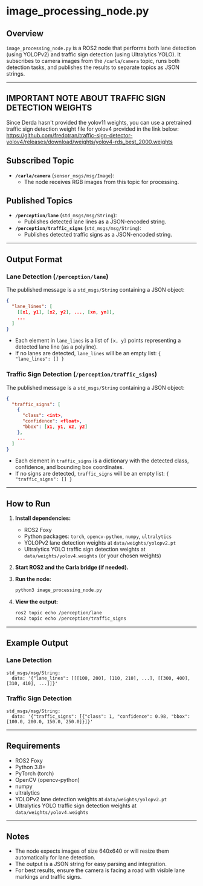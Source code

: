 # image_processing_node.py

## Overview
`image_processing_node.py` is a ROS2 node that performs both lane detection (using YOLOPv2) and traffic sign detection (using Ultralytics YOLO). It subscribes to camera images from the `/carla/camera` topic, runs both detection tasks, and publishes the results to separate topics as JSON strings.

---

## IMPORTANT NOTE ABOUT TRAFFIC SIGN DETECTION WEIGHTS
Since Derda hasn't provided the yolov11 weights, you can use a pretrained traffic sign detection weight file for yolov4 provided in the link below:
https://github.com/fredotran/traffic-sign-detector-yolov4/releases/download/weights/yolov4-rds_best_2000.weights

## Subscribed Topic
- **`/carla/camera`** (`sensor_msgs/msg/Image`):
  - The node receives RGB images from this topic for processing.

## Published Topics
- **`/perception/lane`** (`std_msgs/msg/String`):
  - Publishes detected lane lines as a JSON-encoded string.
- **`/perception/traffic_signs`** (`std_msgs/msg/String`):
  - Publishes detected traffic signs as a JSON-encoded string.

---

## Output Format
### Lane Detection (`/perception/lane`)
The published message is a `std_msgs/String` containing a JSON object:
```json
{
  "lane_lines": [
    [[x1, y1], [x2, y2], ..., [xn, yn]],
    ...
  ]
}
```
- Each element in `lane_lines` is a list of `[x, y]` points representing a detected lane line (as a polyline).
- If no lanes are detected, `lane_lines` will be an empty list: `{ "lane_lines": [] }`

### Traffic Sign Detection (`/perception/traffic_signs`)
The published message is a `std_msgs/String` containing a JSON object:
```json
{
  "traffic_signs": [
    {
      "class": <int>,
      "confidence": <float>,
      "bbox": [x1, y1, x2, y2]
    },
    ...
  ]
}
```
- Each element in `traffic_signs` is a dictionary with the detected class, confidence, and bounding box coordinates.
- If no signs are detected, `traffic_signs` will be an empty list: `{ "traffic_signs": [] }`

---

## How to Run
1. **Install dependencies:**
   - ROS2 Foxy
   - Python packages: `torch`, `opencv-python`, `numpy`, `ultralytics`
   - YOLOPv2 lane detection weights at `data/weights/yolopv2.pt`
   - Ultralytics YOLO traffic sign detection weights at `data/weights/yolov4.weights` (or your chosen weights)

2. **Start ROS2 and the Carla bridge (if needed).**

3. **Run the node:**
   ```bash
   python3 image_processing_node.py
   ```

4. **View the output:**
   ```bash
   ros2 topic echo /perception/lane
   ros2 topic echo /perception/traffic_signs
   ```

---

## Example Output
### Lane Detection
```
std_msgs/msg/String:
  data: '{"lane_lines": [[[100, 200], [110, 210], ...], [[300, 400], [310, 410], ...]]}'
```

### Traffic Sign Detection
```
std_msgs/msg/String:
  data: '{"traffic_signs": [{"class": 1, "confidence": 0.98, "bbox": [100.0, 200.0, 150.0, 250.0]}]}'
```

---

## Requirements
- ROS2 Foxy
- Python 3.8+
- PyTorch (torch)
- OpenCV (opencv-python)
- numpy
- ultralytics
- YOLOPv2 lane detection weights at `data/weights/yolopv2.pt`
- Ultralytics YOLO traffic sign detection weights at `data/weights/yolov4.weights`

---

## Notes
- The node expects images of size 640x640 or will resize them automatically for lane detection.
- The output is a JSON string for easy parsing and integration.
- For best results, ensure the camera is facing a road with visible lane markings and traffic signs. 

